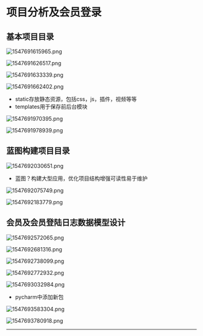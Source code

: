 # 项目分析及会员登录

## 基本项目目录

![1547691615965.png](image/1547691615965.png)

![1547691626517.png](image/1547691626517.png)

![1547691633339.png](image/1547691633339.png)

![1547691662402.png](image/1547691662402.png)

* static存放静态资源，包括css，js，插件，视频等等
* templates用于保存前后台模块

![1547691970395.png](image/1547691970395.png)

![1547691978939.png](image/1547691978939.png)

## 蓝图构建项目目录

![1547692030651.png](image/1547692030651.png)

* 蓝图？构建大型应用，优化项目结构增强可读性易于维护

![1547692075749.png](image/1547692075749.png)

![1547692183779.png](image/1547692183779.png)

## 会员及会员登陆日志数据模型设计

![1547692572065.png](image/1547692572065.png)

![1547692681316.png](image/1547692681316.png)

![1547692738099.png](image/1547692738099.png)

![1547692772932.png](image/1547692772932.png)

![1547693032984.png](image/1547693032984.png)

* pycharm中添加新包

![1547693583304.png](image/1547693583304.png)

![1547693780918.png](image/1547693780918.png)






---
